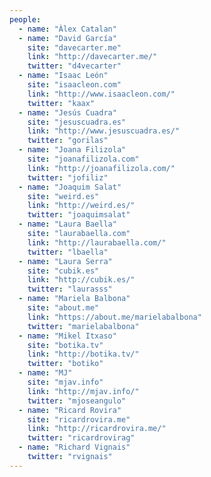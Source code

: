 ```yaml
---
people:
  - name: "Àlex Catalan"
  - name: "David García"
    site: "davecarter.me"
    link: "http://davecarter.me/"
    twitter: "d4vecarter"
  - name: "Isaac León"
    site: "isaacleon.com"
    link: "http://www.isaacleon.com/"
    twitter: "kaax"
  - name: "Jesús Cuadra"
    site: "jesuscuadra.es"
    link: "http://www.jesuscuadra.es/"
    twitter: "gorilas"
  - name: "Joana Filizola"
    site: "joanafilizola.com"
    link: "http://joanafilizola.com/"
    twitter: "jofiliz"
  - name: "Joaquim Salat"
    site: "weird.es"
    link: "http://weird.es/"
    twitter: "joaquimsalat"
  - name: "Laura Baella"
    site: "laurabaella.com"
    link: "http://laurabaella.com/"
    twitter: "lbaella"
  - name: "Laura Serra"
    site: "cubik.es"
    link: "http://cubik.es/"
    twitter: "laurasss"
  - name: "Mariela Balbona"
    site: "about.me"
    link: "https://about.me/marielabalbona"
    twitter: "marielabalbona"
  - name: "Mikel Itxaso"
    site: "botika.tv"
    link: "http://botika.tv/"
    twitter: "botiko"
  - name: "MJ"
    site: "mjav.info"
    link: "http://mjav.info/"
    twitter: "mjoseangulo"
  - name: "Ricard Rovira"
    site: "ricardrovira.me"
    link: "http://ricardrovira.me/"
    twitter: "ricardrovirag"
  - name: "Richard Vignais"
    twitter: "rvignais"
---
```

